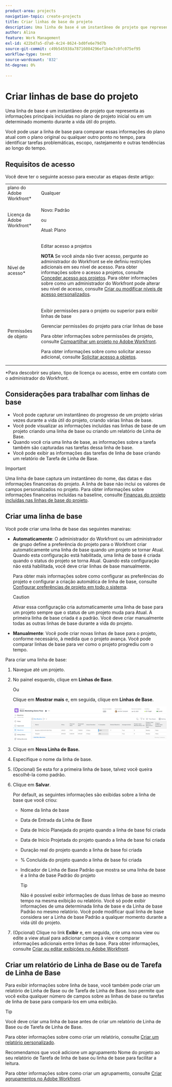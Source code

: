 ```yaml
---
product-area: projects
navigation-topic: create-projects
title: Criar linhas de base do projeto
description: Uma linha de base é um instantâneo de projeto que representa as informações principais incluídas no plano de projeto inicial ou em um determinado momento durante a vida útil do projeto.
author: Alina
feature: Work Management
exl-id: 422bd7a5-d7a0-4c24-8624-bd0fe6e79d7b
source-git-commit: c49b545938a78716084296ef1b4e7c0fc075ef95
workflow-type: tm+mt
source-wordcount: '832'
ht-degree: 0%

---
```


# Criar linhas de base do projeto

<!-- Audited: 12/2023 -->

Uma linha de base é um instantâneo de projeto que representa as informações principais incluídas no plano de projeto inicial ou em um determinado momento durante a vida útil do projeto.

Você pode usar a linha de base para comparar essas informações do plano atual com o plano original ou qualquer outro ponto no tempo, para identificar tarefas problemáticas, escopo, rastejamento e outras tendências ao longo do tempo.

## Requisitos de acesso

<!--
drafted for P&P:

<table style="table-layout:auto"> 
 <col> 
 <col> 
 <tbody> 
  <tr> 
   <td role="rowheader">Adobe Workfront plan*</td> 
   <td> <p>Any</p> </td> 
  </tr> 
  <tr> 
   <td role="rowheader">Adobe Workfront license*</td> 
   <td> <p>Current license: Standard </p> 
   Or
   <p>Legacy license: Plan </p> 
   </td> 
  </tr> 
  <tr> 
   <td role="rowheader">Access level*</td> 
   <td> <p>Edit access to Projects</p> <p><b>NOTE</b>
   
   If you still don't have access, ask your Workfront administrator if they set additional restrictions in your access level. For information about access to projects, see <a href="../../../administration-and-setup/add-users/configure-and-grant-access/grant-access-projects.md" class="MCXref xref">Grant access to projects</a>. For information on how a Workfront administrator can change your access level, see <a href="../../../administration-and-setup/add-users/configure-and-grant-access/create-modify-access-levels.md" class="MCXref xref">Create or modify custom access levels</a>. </p> </td> 
  </tr> 
  <tr> 
   <td role="rowheader">Object permissions</td> 
   <td> <p>View permissions to the project or higher to view baselines</p> <p>Manage permissions to the project to create baselines</p> <p> For information about project permissions, see <a href="../../../workfront-basics/grant-and-request-access-to-objects/share-a-project.md" class="MCXref xref">Share a project in Adobe Workfront</a>.</p> <p>For information on requesting additional access, see <a href="../../../workfront-basics/grant-and-request-access-to-objects/request-access.md" class="MCXref xref">Request access to objects </a>.</p> </td> 
  </tr> 
 </tbody> 
</table>
-->

Você deve ter o seguinte acesso para executar as etapas deste artigo:

<table style="table-layout:auto"> 
 <col> 
 <col> 
 <tbody> 
  <tr> 
   <td role="rowheader">plano do Adobe Workfront*</td> 
   <td> <p>Qualquer</p> </td> 
  </tr> 
  <tr> 
   <td role="rowheader">Licença da Adobe Workfront*</td> 
    <td><p>Novo: Padrão</p>
        <p>ou</p>
        <p>Atual: Plano </p> </td> 
  </tr> 
  <tr> 
   <td role="rowheader">Nível de acesso*</td> 
   <td> <p>Editar acesso a projetos</p> <p><b>NOTA</b>
   Se você ainda não tiver acesso, pergunte ao administrador do Workfront se ele definiu restrições adicionais em seu nível de acesso. Para obter informações sobre o acesso a projetos, consulte <a href="../../../administration-and-setup/add-users/configure-and-grant-access/grant-access-projects.md" class="MCXref xref">Conceder acesso aos projetos</a>. Para obter informações sobre como um administrador do Workfront pode alterar seu nível de acesso, consulte <a href="../../../administration-and-setup/add-users/configure-and-grant-access/create-modify-access-levels.md" class="MCXref xref">Criar ou modificar níveis de acesso personalizados</a>. </p> </td> 
  </tr> 
  <tr> 
   <td role="rowheader">Permissões de objeto</td> 
   <td> <p>Exibir permissões para o projeto ou superior para exibir linhas de base</p> <p>Gerenciar permissões do projeto para criar linhas de base</p> <p> Para obter informações sobre permissões de projeto, consulte <a href="../../../workfront-basics/grant-and-request-access-to-objects/share-a-project.md" class="MCXref xref">Compartilhar um projeto no Adobe Workfront</a>.</p> <p>Para obter informações sobre como solicitar acesso adicional, consulte <a href="../../../workfront-basics/grant-and-request-access-to-objects/request-access.md" class="MCXref xref">Solicitar acesso a objetos</a>.</p> </td> 
  </tr> 
 </tbody> 
</table>

&#42;Para descobrir seu plano, tipo de licença ou acesso, entre em contato com o administrador do Workfront.

## Considerações para trabalhar com linhas de base

* Você pode capturar um instantâneo do progresso de um projeto várias vezes durante a vida útil do projeto, criando várias linhas de base.
* Você pode visualizar as informações incluídas nas linhas de base de um projeto criando uma linha de base ou criando um relatório de Linha de Base.
* Quando você cria uma linha de base, as informações sobre a tarefa também são capturadas nas tarefas dessa linha de base.
* Você pode exibir as informações das tarefas de linha de base criando um relatório de Tarefa de Linha de Base.

>[!IMPORTANT]
>
>Uma linha de base captura um instantâneo do nome, das datas e das informações financeiras do projeto. A linha de base não inclui os valores de campos personalizados no projeto. Para obter informações sobre informações financeiras incluídas na baseline, consulte [Finanças do projeto incluídas nas linhas de base do projeto](../../../manage-work/projects/project-finances/project-finances-included-in-project-baselines.md).

## Criar uma linha de base

Você pode criar uma linha de base das seguintes maneiras:

* **Automaticamente**: O administrador do Workfront ou um administrador de grupo define a preferência do projeto para o Workfront criar automaticamente uma linha de base quando um projeto se tornar Atual. Quando esta configuração está habilitada, uma linha de base é criada quando o status do projeto se torna Atual. Quando esta configuração não está habilitada, você deve criar linhas de base manualmente.

  Para obter mais informações sobre como configurar as preferências do projeto e configurar a criação automática de linha de base, consulte [Configurar preferências de projeto em todo o sistema](../../../administration-and-setup/set-up-workfront/configure-system-defaults/set-project-preferences.md).

  >[!CAUTION]
  >
  >Ativar essa configuração cria automaticamente uma linha de base para um projeto sempre que o status de um projeto muda para Atual. A primeira linha de base criada é a padrão. Você deve criar manualmente todas as outras linhas de base durante a vida do projeto.

* **Manualmente**: Você pode criar novas linhas de base para o projeto, conforme necessário, à medida que o projeto avança. Você pode comparar linhas de base para ver como o projeto progrediu com o tempo.

Para criar uma linha de base:

1. Navegue até um projeto.
1. No painel esquerdo, clique em **Linhas de Base**.

   Ou

   Clique em **Mostrar mais** e, em seguida, clique em **Linhas de Base**.

   ![Seção Linhas de Base no projeto](assets/baselines-section-on-project-with-header.png)

1. Clique em **Nova Linha de Base.**
1. Especifique o nome da linha de base.
1. (Opcional) Se esta for a primeira linha de base, talvez você queira escolhê-la como padrão.
1. Clique em **Salvar**.

   Por default, as seguintes informações são exibidas sobre a linha de base que você criou:

   * Nome da linha de base
   * Data de Entrada da Linha de Base
   * Data de Início Planejada do projeto quando a linha de base foi criada
   * Data de Início Projetada do projeto quando a linha de base foi criada
   * Duração real do projeto quando a linha de base foi criada
   * % Concluída do projeto quando a linha de base foi criada
   * Indicador de Linha de Base Padrão que mostra se uma linha de base é a linha de base Padrão do projeto

     >[!TIP]
     >
     >Não é possível exibir informações de duas linhas de base ao mesmo tempo na mesma exibição ou relatório. Você só pode exibir informações de uma determinada linha de base e da Linha de base Padrão no mesmo relatório. Você pode modificar qual linha de base considera ser a Linha de base Padrão a qualquer momento durante a vida útil do projeto.

1. (Opcional) Clique no link **Exibir** e, em seguida, crie uma nova view ou edite a view atual para adicionar campos à view e comparar informações adicionais entre linhas de base. Para obter informações, consulte [Criar ou editar exibições no Adobe Workfront](/help/quicksilver/reports-and-dashboards/reports/reporting-elements/create-edit-views.md).

## Criar um relatório de Linha de Base ou de Tarefa de Linha de Base

Para exibir informações sobre linha de base, você também pode criar um relatório de Linha de Base ou de Tarefa de Linha de Base. Isso permite que você exiba qualquer número de campos sobre as linhas de base ou tarefas de linha de base para compará-los em uma exibição.

>[!TIP]
>
>Você deve criar uma linha de base antes de criar um relatório de Linha de Base ou de Tarefa de Linha de Base.

Para obter informações sobre como criar um relatório, consulte [Criar um relatório personalizado](../../../reports-and-dashboards/reports/creating-and-managing-reports/create-custom-report.md).

Recomendamos que você adicione um agrupamento Nome do projeto ao seu relatório de Tarefa de linha de base ou linha de base para facilitar a leitura.

Para obter informações sobre como criar um agrupamento, consulte [Criar agrupamentos no Adobe Workfront](../../../reports-and-dashboards/reports/reporting-elements/create-groupings.md).
